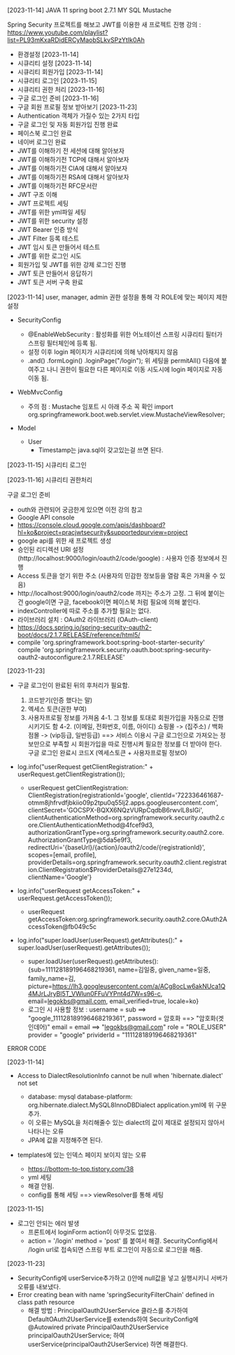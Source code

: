 [2023-11-14]
JAVA 11
spring boot 2.7.1
MY SQL
Mustache

Spring Security 프로젝트를 해보고 JWT를 이용한 새 프로젝트 진행
강의 : https://www.youtube.com/playlist?list=PL93mKxaRDidERCyMaobSLkvSPzYtIk0Ah

 - 환경설정 [2023-11-14]
 - 시큐리티 설정 [2023-11-14]
 - 시큐리티 회원가입 [2023-11-14]
 - 시큐리티 로그인 [2023-11-15]
 - 시큐리티 권한 처리 [2023-11-16]
 - 구글 로그인 준비 [2023-11-16]
 - 구글 회원 프로필 정보 받아보기 [2023-11-23]
 - Authentication 객체가 가질수 있는 2가지 타입
 - 구글 로그인 및 자동 회원가입 진행 완료
 - 페이스북 로그인 완료
 - 네이버 로그인 완료
 - JWT를 이해하기 전 세션에 대해 알아보자
 - JWT를 이해하기전 TCP에 대해서 알아보자
 - JWT를 이해하기전 CIA에 대해서 알아보자
 - JWT를 이해하기전 RSA에 대해서 알아보자
 - JWT를 이해하기전 RFC문서란
 - JWT 구조 이해
 - JWT 프로젝트 세팅
 - JWT를 위한 yml파일 세팅
 - JWT를 위한 security 설정
 - JWT Bearer 인증 방식
 - JWT Filter 등록 테스트
 - JWT 임시 토큰 만들어서 테스트
 - JWT를 위한 로그인 시도
 - 회원가입 및 JWT를 위한 강제 로그인 진행
 - JWT 토큰 만들어서 응답하기
 - JWT 토큰 서버 구축 완료

[2023-11-14]
user, manager, admin 권한 설정을 통해 각 ROLE에 맞는 페이지 제한 설정

 - SecurityConfig
   - @EnableWebSecurity : 활성화를 위한 어노테이션
     스프링 시큐리티 필터가 스프링 필터체인에 등록 됨.
   - 설정 이후 login 페이지가 시큐리티에 의해 낚아채지지 않음
   - .and()
     .formLogin()
     .loginPage("/login");
     위 세팅을 permitAll() 다음에 붙여주고 나니
     권한이 필요한 다른 페이지로 이동 시도시에 login 페이지로 자동 이동 됨.

 - WebMvcConfig
   - 주의 점 : Mustache 임포트 시 아래 주소 꼭 확인
     import org.springframework.boot.web.servlet.view.MustacheViewResolver;

 - Model
   - User
     - Timestamp는 java.sql이 갖고있는걸 쓰면 된다.

[2023-11-15] 
시큐리티 로그인

[2023-11-16]
시큐리티 권한처리

구글 로그인 준비
 - outh와 관련되어 궁금한게 있으면 이전 강의 참고
 - Google API console
 - https://console.cloud.google.com/apis/dashboard?hl=ko&project=pracjwtsecurity&supportedpurview=project
 - google api를 위한 새 프로젝트 생성
 - 승인된 리디렉션 URI 설정 (http://localhost:9000/login/oauth2/code/google) : 사용자 인증 정보에서 진행
 - Access 토큰을 얻기 위한 주소 (사용자의 민감한 정보등을 열람 혹은 가져올 수 있음)
 - http://localhost:9000/login/oauth2/code 까지는 주소가 고정.
   그 뒤에 붙이는 건 google이면 구글, facebook이면 페이스북 처럼 필요에 의해 붙인다.
 - indexController에 따로 주소를 추가할 필요는 없다.
 - 라이브러리 설치 : OAuth2 라이브러리 (OAuth-client)
 - https://docs.spring.io/spring-security-oauth2-boot/docs/2.1.7.RELEASE/reference/html5/
 - compile 'org.springframework.boot:spring-boot-starter-security'
   compile 'org.springframework.security.oauth.boot:spring-security-oauth2-autoconfigure:2.1.7.RELEASE'

[2023-11-23]
 - 구글 로그인이 완료된 뒤의 후처리가 필요함.
   1. 코드받기(인증 했다는 말) 
   2. 엑세스 토큰(권한 부여) 
   3. 사용자프로필 정보를 가져옴 
   4-1. 그 정보를 토대로 회원가입을 자동으로 진행시키기도 함
   4-2. (이메일, 전화번호, 이름, 아이디) 쇼핑몰 -> (집주소) /
        백화점몰 -> (vip등급, 일반등급)
        ==> 서비스 이용시 구글 로그인으로 가져오는 정보만으로 부족할 시
        회원가입을 따로 진행시켜 필요한 정보를 더 받아야 한다.
        구글 로그인 완료시 코드X (엑세스토큰 + 사용자프로필 정보O)

 - log.info("userRequest getClientRegistration:" + userRequest.getClientRegistration());
   - userRequest getClientRegistration:
   ClientRegistration{registrationId='google', 
   clientId='722336461687-otmm8jhfrvdfjbkiio09p2tpu0q55lj2.apps.googleusercontent.com', 
   clientSecret='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', 
   clientAuthenticationMethod=org.springframework.security.oauth2.core.ClientAuthenticationMethod@4fcef9d3, 
   authorizationGrantType=org.springframework.security.oauth2.core.AuthorizationGrantType@5da5e9f3, 
   redirectUri='{baseUrl}/{action}/oauth2/code/{registrationId}', 
   scopes=[email, profile], 
   providerDetails=org.springframework.security.oauth2.client.registration.ClientRegistration$ProviderDetails@27e1234d, 
   clientName='Google'}
 - log.info("userRequest getAccessToken:" + userRequest.getAccessToken());
   - userRequest getAccessToken:org.springframework.security.oauth2.core.OAuth2AccessToken@fb049c5c
 - log.info("super.loadUser(userRequest).getAttributes():" + super.loadUser(userRequest).getAttributes());
   - super.loadUser(userRequest).getAttributes():
   {sub=111128189196468219361, 
   name=김일중, 
   given_name=일중, 
   family_name=김, 
   picture=https://lh3.googleusercontent.com/a/ACg8ocLw6akNUca1Q4MJrLJryBl5T_VWlun0FFuVYPnt4d7W=s96-c, 
   email=legokbs@gmail.com, 
   email_verified=true, locale=ko}
   - 로그인 시 사용할 정보 : 
     username = sub ==> "google_111128189196468219361",
     password = 암호화 ==> "암호화(겟인데어)"
     email = email ==> "legokbs@gmail.com"
     role = "ROLE_USER"
     provider = "google"
     prividerId = "111128189196468219361"


ERROR CODE

[2023-11-14] 

 - Access to DialectResolutionInfo cannot be null when 'hibernate.dialect' not set
   - database: mysql
     database-platform: org.hibernate.dialect.MySQL8InnoDBDialect
     application.yml에 위 구문 추가. 
   - 이 오류는 MySQL을 처리해줄수 있는 dialect의 값이 제대로 설정되지 않아서 나타나는 오류
   - JPA에 값을 지정해주면 된다.

 - templates에 있는 인덱스 페이지 보이지 않는 오류
   - https://bottom-to-top.tistory.com/38
   - yml 세팅
   - 해결 안됨.
   - config를 통해 세팅 ==> viewResolver를 통해 세팅

[2023-11-15] 

 - 로그인 안되는 에러 발생
   - 프론트에서 loginForm action이 아무것도 없었음.
   - action = '/login' method = 'post'
     를 붙여서 해결. SecurityConfig에서 /login url로 접속되면
     스프링 부트 로그인이 자동으로 로그인을 해줌.

[2023-11-23] 
 - SecurityConfig에 userService추가하고 ()안에 null값을 넣고 
   실행시키니 서버가 오류를 내보냈다.
 - Error creating bean with name 'springSecurityFilterChain' defined in class path resource
   - 해결 방법 : PrincipalOauth2UserService 클라스를 추가하여
               DefaultOAuth2UserService를 extends하여 
               SecurityConfig에
               @Autowired
               private PrincipalOauth2UserService principalOauth2UserService;
               하여 userService(principalOauth2UserService) 하면 해결한다.